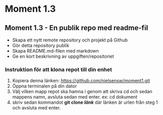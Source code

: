 # Moment 1.3
## Moment 1.3 - En publik repo med readme-fil


* Skapa ett nytt remote repository och projekt på Github
* Gör detta repository publik
* Skapa README.md-filen med markdown
* Ge en kort beskrivning av uppgiften/repositoriet

### Instruktion för att klona repot till din enhet
1. Kopiera denna länken: https://github.com/nielsensw/moment1.git
1. Öppna terminalen på din dator
1. Välj vilken mapp repot ska hamna i genom att skriva cd och sedan mappens namn, avsluta sedan med enter. ex: cd dokument
1. skriv sedan kommandot **git clone *länk*** där länken är urlen från steg 1 och avsluta med enter.

